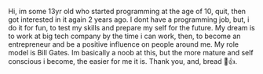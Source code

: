 Hi, im some 13yr old who started programming at the age of 10, quit, then got interested in it again 2 years ago. I dont have a programming job, but, i do it for fun, to test my skills and prepare my self for the future. 
  My dream is to work at big tech company by the time i can work, then, to become an entrepreneur and be a positive influence on people around me. My role model is Bill Gates.
Im basically a noob at this, but the more mature and self conscious i become, the easier for me it is. Thank you, and, bread 🍞👍.
<!---
gokeekun2020/gokeekun2020 is a ✨ special ✨ repository because its `README.md` (this file) appears on your GitHub profile.
You can click the Preview link to take a look at your changes.
--->
